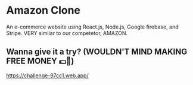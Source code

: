 # Amazon Clone

An e-commerce website using React.js, Node.js, Google firebase, and Stripe. VERY similar to our competetor, AMAZON. 

## Wanna give it a try? (WOULDN'T MIND MAKING FREE MONEY 💵🤑)

https://challenge-97cc1.web.app/
